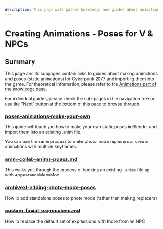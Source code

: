 ```yaml
---
description: This page will gather knowledge and guides about animations.
---
```


# Creating Animations - Poses for V & NPCs

## Summary

This page and its subpages contain links to guides about making animations and poses (static animations) for Cyberpunk 2077 and importing them into the game. For theoretical information, please refer to the [Animations part of the knowledge base](../).

For individual guides, please check the sub-pages in the navigation tree or use the "Next" button at the bottom of this page to browse through.

### [poses-animations-make-your-own](poses-animations-make-your-own/ "mention")&#x20;

This guide will teach you how to make your own static poses in Blender and import them into an existing .anim file.

You can use the same process to make photo mode replacers or create animations with multiple keyframes.

### [amm-collab-anims-poses.md](amm-collab-anims-poses.md "mention")

This walks you through the process of hooking an existing `.anims` file up with AppearanceMenuMod.

### [archivexl-adding-photo-mode-poses](archivexl-adding-photo-mode-poses/ "mention")&#x20;

How to add standalone poses to photo mode (rather than making replacers)&#x20;

### [custom-facial-expressions.md](custom-facial-expressions.md "mention")

How to replace the default set of expressions with those from an NPC

